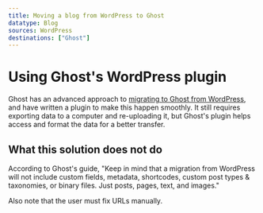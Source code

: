 ```yaml
---
title: Moving a blog from WordPress to Ghost
datatype: Blog
sources: WordPress
destinations: ["Ghost"]
---
```


# Using Ghost's WordPress plugin

Ghost has an advanced approach to [migrating to Ghost from WordPress](https://ghost.org/docs/migration/wordpress/), and have written a plugin
to make this happen smoothly.  It still requires exporting data to a computer and re-uploading it, but Ghost's plugin helps access and format the data for a better transfer.


## What this solution does not do

According to Ghost's guide, "Keep in mind that a migration from WordPress will not include custom fields, metadata, shortcodes, custom post types & taxonomies, or binary files. Just posts, pages, text, and images."

Also note that the user must fix URLs manually.